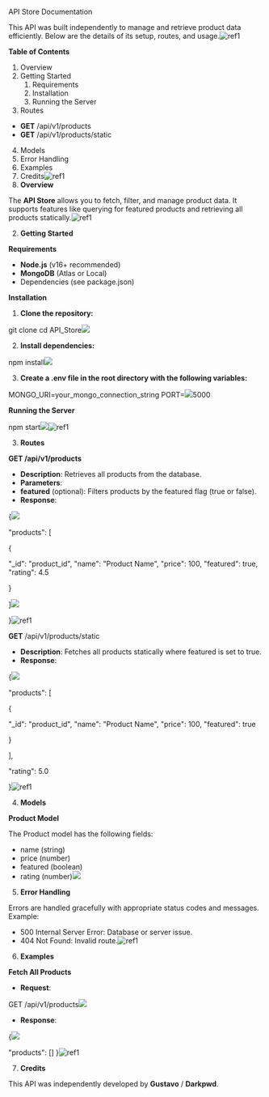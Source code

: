 ﻿API Store Documentation

This API was built independently to manage and retrieve product data efficiently. Below are the details of its setup, routes, and usage.![ref1]

**Table of Contents**

1. Overview
1. Getting Started
   1. Requirements
   1. Installation
   1. Running the Server
1. Routes
- **GET** /api/v1/products
- **GET** /api/v1/products/static
4. Models
4. Error Handling
4. Examples
4. Credits![ref1]
1. **Overview**

The **API Store** allows you to fetch, filter, and manage product data. It supports features like querying for featured products and retrieving all products statically.![ref1]

2. **Getting Started**

**Requirements**

- **Node.js** (v16+ recommended)
- **MongoDB** (Atlas or Local)
- Dependencies (see package.json)

**Installation**

1. **Clone the repository:**

git clone <repository-url> cd API\_Store![](Aspose.Words.a3f10385-2578-4d0c-92bb-41339d921047.002.png)

2. **Install dependencies:**

npm install![](Aspose.Words.a3f10385-2578-4d0c-92bb-41339d921047.003.png)

3. **Create a .env file in the root directory with the following variables:**

MONGO\_URI=your\_mongo\_connection\_string PORT=![](Aspose.Words.a3f10385-2578-4d0c-92bb-41339d921047.004.png)5000

**Running the Server**

npm start![](Aspose.Words.a3f10385-2578-4d0c-92bb-41339d921047.005.png)![ref1]

3. **Routes**

**GET /api/v1/products**

- **Description**: Retrieves all products from the database.
- **Parameters**:
- **featured** (optional): Filters products by the featured flag (true or false).
- **Response**:

{![](Aspose.Words.a3f10385-2578-4d0c-92bb-41339d921047.006.png)

"products": [

{

"\_id": "product\_id", "name": "Product Name", "price": 100, "featured": true, "rating": 4.5

}

]![](Aspose.Words.a3f10385-2578-4d0c-92bb-41339d921047.007.png)

}![ref1]

**GET** /api/v1/products/static

- **Description**: Fetches all products statically where featured is set to true.
- **Response**:

{![](Aspose.Words.a3f10385-2578-4d0c-92bb-41339d921047.008.png)

"products": [

{

"\_id": "product\_id", "name": "Product Name", "price": 100, "featured": true

}

],

"rating": 5.0

}![ref1]

4. **Models**

**Product Model**

The Product model has the following fields:

- name (string)
- price (number)
- featured (boolean)
- rating (number)![](Aspose.Words.a3f10385-2578-4d0c-92bb-41339d921047.009.png)
5. **Error Handling**

Errors are handled gracefully with appropriate status codes and messages. Example:

- 500 Internal Server Error: Database or server issue.
- 404 Not Found: Invalid route.![ref1]
6. **Examples**

**Fetch All Products**

- **Request**:

GET /api/v1/products![](Aspose.Words.a3f10385-2578-4d0c-92bb-41339d921047.010.png)

- **Response**:

{![](Aspose.Words.a3f10385-2578-4d0c-92bb-41339d921047.011.png)

"products": [] }![ref1]

7. **Credits**

This API was independently developed by **Gustavo** / **Darkpwd**.

[ref1]: Aspose.Words.a3f10385-2578-4d0c-92bb-41339d921047.001.png
